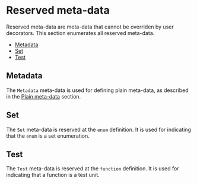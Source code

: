 # Reserved meta-data

Reserved meta-data are meta-data that cannot be overriden by user decorators. This section enumerates all reserved meta-data.

* [Metadata](#metadata)
* [Set](#set)
* [Test](#test)

## Metadata

The `Metadata` meta-data is used for defining plain meta-data, as described in the [Plain meta-data](plain-metadata.md) section.

## Set

The `Set` meta-data is reserved at the `enum` definition. It is used for indicating that the `enum` is a set enumeration.

## Test

The `Test` meta-data is reserved at the `function` definition. It is used for indicating that a function is a test unit.